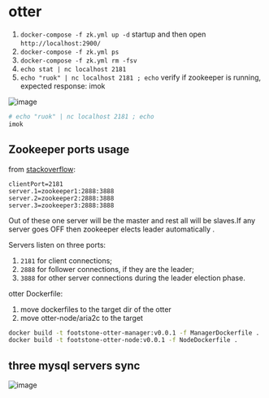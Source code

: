 # otter

1. `docker-compose -f zk.yml up -d` startup and then open `http://localhost:2900/`
2. `docker-compose -f zk.yml ps`
3. `docker-compose -f zk.yml rm -fsv`
4. `echo stat | nc localhost 2181`
5. `echo "ruok" | nc localhost 2181 ; echo`  verify if zookeeper is running, expected response: imok

![image](https://user-images.githubusercontent.com/1940588/78862319-ac5aad80-7a69-11ea-911c-134e7e1c9b02.png)

```bash
# echo "ruok" | nc localhost 2181 ; echo
imok
```

## Zookeeper ports usage

from [stackoverflow](https://stackoverflow.com/a/18186224):

```properties
clientPort=2181
server.1=zookeeper1:2888:3888
server.2=zookeeper2:2888:3888
server.3=zookeeper3:2888:3888
```

Out of these one server will be the master and rest all will be slaves.If any server goes OFF then zookeeper elects leader automatically .

Servers listen on three ports:

1. `2181` for client connections;
2. `2888` for follower connections, if they are the leader;
3. `3888` for other server connections during the leader election phase.

otter Dockerfile:

1. move dockerfiles to the target dir of the otter
1. move otter-node/aria2c to the target

```bash
docker build -t footstone-otter-manager:v0.0.1 -f ManagerDockerfile .
docker build -t footstone-otter-node:v0.0.1 -f NodeDockerfile .
```

## three mysql servers sync

![image](https://user-images.githubusercontent.com/1940588/101736165-efd85080-3afd-11eb-838e-0baa8c292e26.png)
